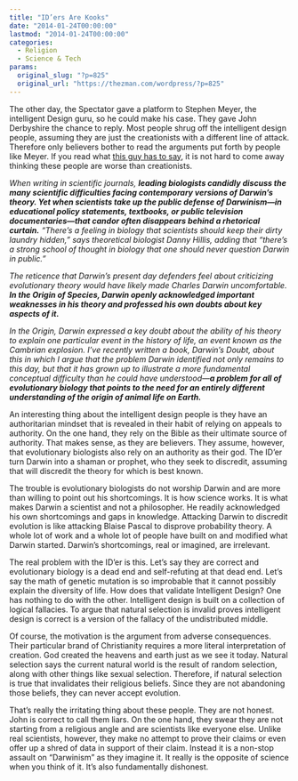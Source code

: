```yaml
---
title: "ID’ers Are Kooks"
date: "2014-01-24T00:00:00"
lastmod: "2014-01-24T00:00:00"
categories:
  - Religion
  - Science & Tech
params:
  original_slug: "?p=825"
  original_url: "https://thezman.com/wordpress/?p=825"
---
```


The other day, the Spectator gave a platform to Stephen Meyer, the
intelligent Design guru, so he could make his case. They gave John
Derbyshire the chance to reply. Most people shrug off the intelligent
design people, assuming they are just the creationists with a different
line of attack. Therefore only believers bother to read the arguments
put forth by people like Meyer. If you read what <a
href="https://www.discovery.org/a/does-intelligent-design-offer-a-plausible-account-of-lifes-origins/"
rel="noopener noreferrer" target="_blank">this guy has to say</a>, it is
not hard to come away thinking these people are worse than creationists.

*When writing in scientific journals, **leading biologists candidly
discuss the many scientific difficulties facing contemporary versions of
Darwin’s theory. Yet when scientists take up the public defense of
Darwinism—in educational policy statements, textbooks, or public
television documentaries—that candor often disappears behind a
rhetorical curtain.** “There’s a feeling in biology that scientists
should keep their dirty laundry hidden,” says theoretical biologist
Danny Hillis, adding that “there’s a strong school of thought in biology
that one should never question Darwin in public.”*

*The reticence that Darwin’s present day defenders feel about
criticizing evolutionary theory would have likely made Charles Darwin
uncomfortable. **In the Origin of Species, Darwin openly acknowledged
important weaknesses in his theory and professed his own doubts about
key aspects of it.***

*In the Origin, Darwin expressed a key doubt about the ability of his
theory to explain one particular event in the history of life, an event
known as the Cambrian explosion. I’ve recently written a book, Darwin’s
Doubt, about this in which I argue that the problem Darwin identified
not only remains to this day, but that it has grown up to illustrate a
more fundamental conceptual difficulty than he could have understood—**a
problem for all of evolutionary biology that points to the need for an
entirely different understanding of the origin of animal life on
Earth.***

An interesting thing about the intelligent design people is they have an
authoritarian mindset that is revealed in their habit of relying on
appeals to authority. On the one hand, they rely on the Bible as their
ultimate source of authority. That makes sense, as they are believers.
They assume, however, that evolutionary biologists also rely on an
authority as their god. The ID’er turn Darwin into a shaman or prophet,
who they seek to discredit, assuming that will discredit the theory for
which is best known.

The trouble is evolutionary biologists do not worship Darwin and are
more than willing to point out his shortcomings. It is how science
works. It is what makes Darwin a scientist and not a philosopher. He
readily acknowledged his own shortcomings and gaps in knowledge.
Attacking Darwin to discredit evolution is like attacking Blaise Pascal
to disprove probability theory. A whole lot of work and a whole lot of
people have built on and modified what Darwin started. Darwin’s
shortcomings, real or imagined, are irrelevant.

The real problem with the ID’er is this. Let’s say they are correct and
evolutionary biology is a dead end and self-refuting at that dead end.
Let’s say the math of genetic mutation is so improbable that it cannot
possibly explain the diversity of life. How does that validate
Intelligent Design? One has nothing to do with the other. Intelligent
design is built on a collection of logical fallacies. To argue that
natural selection is invalid proves intelligent design is correct is a
version of the fallacy of the undistributed middle.

Of course, the motivation is the argument from adverse consequences.
Their particular brand of Christianity requires a more literal
interpretation of creation. God created the heavens and earth just as we
see it today. Natural selection says the current natural world is the
result of random selection, along with other things like sexual
selection. Therefore, if natural selection is true that invalidates
their religious beliefs. Since they are not abandoning those beliefs,
they can never accept evolution.

That’s really the irritating thing about these people. They are not
honest. John is correct to call them liars. On the one hand, they swear
they are not starting from a religious angle and are scientists like
everyone else. Unlike real scientists, however, they make no attempt to
prove their claims or even offer up a shred of data in support of their
claim. Instead it is a non-stop assault on “Darwinism” as they imagine
it. It really is the opposite of science when you think of it. It’s also
fundamentally dishonest.
